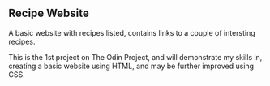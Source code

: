 ## Recipe Website

A basic website with recipes listed, contains links to a couple of intersting recipes.

This is the 1st project on The Odin Project, and will demonstrate my skills in, creating a basic website using HTML, and may be further improved using CSS.